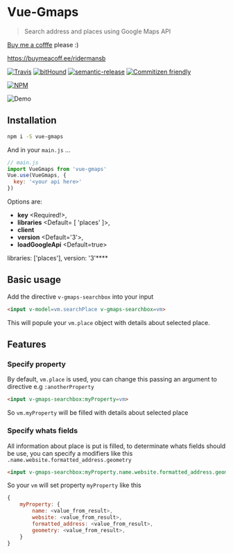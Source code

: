 # Vue-Gmaps
> Search address and places using Google Maps API

[Buy me a cofffe][1] please :)

https://buymeacoff.ee/ridermansb

[![Travis](https://img.shields.io/travis/Ridermansb/vue-gmaps.svg?maxAge=2592000?style=flat-square)](https://travis-ci.org/Ridermansb/vue-gmaps)
[![bitHound](https://img.shields.io/bithound/dependencies/github/ridermansb/vue-gmaps.svg?maxAge=2592000?style=flat-square)](https://www.bithound.io/github/Ridermansb/vue-gmaps) [![semantic-release](https://img.shields.io/badge/%20%20%F0%9F%93%A6%F0%9F%9A%80-semantic--release-e10079.svg?style=flat-square)](https://github.com/semantic-release/semantic-release) [![Commitizen friendly](https://img.shields.io/badge/commitizen-friendly-brightgreen.svg)](http://commitizen.github.io/cz-cli/)    

[![NPM](https://nodei.co/npm/vue-gmaps.png?downloads=true&stars=true)](https://nodei.co/npm/vue-gmaps?downloads=true&stars=true)

![Demo](https://github.com/Ridermansb/vue-gmaps/blob/master/vue-gmaps.gif)

## Installation

```bash
npm i -S vue-gmaps
```

And in your `main.js` ...

```javascript
// main.js
import VueGmaps from 'vue-gmaps'
Vue.use(VueGmaps, {
  key: '<your api here>'
})
```

Options are:

* **key** <Required!>,
* **libraries** <Default= [ 'places' ]>,
* **client**
* **version** <Default='3'>,
* **loadGoogleApi** <Default=true>


libraries: ['places'],
  version: '3'****


## Basic usage

Add the directive `v-gmaps-searchbox` into your input

```html
<input v-model=vm.searchPlace v-gmaps-searchbox=vm>
```

This will popule your `vm.place` object with details about selected place.

## Features

### Specify property

By default, `vm.place` is used, you can change this passing an argument to directive e.g `:anotherProperty`

```html
<input v-gmaps-searchbox:myProperty=vm>
```

So `vm.myProperty` will be filled with details about selected place

### Specify whats fields

All information about place is put is filled, to determinate whats fields should be use, you can specify a modifiers like this `.name.website.formatted_address.geometry`

```html
<input v-gmaps-searchbox:myProperty.name.website.formatted_address.geometry=vm>
```

So your `vm` will set property `myProperty` like this

```javascript
{
    myProperty: {
        name: <value_from_result>,
        website: <value_from_result>,
        formatted_address: <value_from_result>,
        geometry: <value_from_result>,
    }
}
```

[1]: https://buymeacoff.ee/ridermansb
